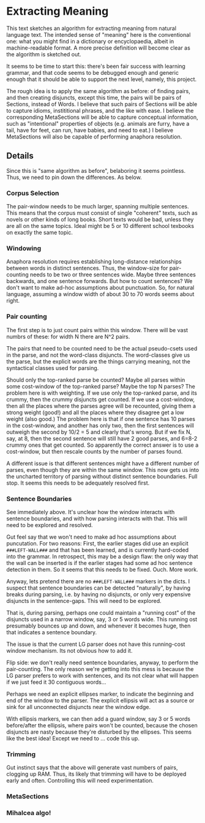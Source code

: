
Extracting Meaning
==================
This text sketches an algorithm for extracting meaning from natural
language text. The intended sense of "meaning" here is the conventional
one: what you might find in a dictionary or encyclopaedia, albeit
in machine-readable format. A more precise definition will become clear
as the algorithm is sketched out.

It seems to be time to start this: there's been fair success with
learning grammar, and that code seems to be debugged enough and generic
enough that it should be able to support the next level, namely, this
project.

The rough idea is to apply the same algorithm as before: of finding
pairs, and then creating disjuncts, except this time, the pairs will be
pairs of Sections, instead of Words. I believe that such pairs of
Sections will be able to capture idioms, instititional phrases, and the
like with ease. I believe the corresponding MetaSections will be able to
capture conceptual information, such as "intentional" properties of
objects (e.g. animals are furry, have a tail, have for feet, can run,
have babies, and need to eat.) I believe MetaSections will also be
capable of performing anaphora resolution.

Details
-------
Since this is "same algorithm as before", belaboring it seems pointless.
Thus, we need to pin down the differences. As below.

### Corpus Selection

The pair-window needs to be much larger, spanning multiple sentences.
This means that the corpus must consist of single "coherent" texts,
such as novels or other kinds of long books. Short texts would be bad,
unless they are all on the same topics. Ideal might be 5 or 10 different
school texbooks on exactly the same topic.

### Windowing

Anaphora resolution requires establishing long-distance relationships
between words in distinct sentences. Thus, the window-size for
pair-counting needs to be two or three sentences wide. Maybe three
sentences backwards, and one sentence forwards. But how to count
sentences? We don't want to make ad-hoc assumptions about punctuation.
So, for natural language, assuming a window width of about 30 to 70
words seems about right.

### Pair counting

The first step is to just count pairs within this window. There will
be vast numbrs of these: for width N there are N^2 pairs.

The pairs that need to be counted need to be the actual pseudo-csets
used in the parse, and not the word-class disjuncts.  The word-classes
give us the parse, but the explicit words are the things carrying
meaning, not the syntactical classes used for parsing.

Should only the top-ranked parse be counted?  Maybe all parses within
some cost-window of the top-ranked parse? Maybe the top N parses? The
problem here is with weighting. If we use only the top-ranked parse, and
its crummy, then the crummy disjuncts get counted.  If we use a
cost-window, then all the places where the parses agree will be
recounted, giving them a strong weight (good!) and all the places where
they disagree get a low weight (also good.)  The problem here is that
if one sentence has 10 parses in the cost-window, and another has only
two, then the first sentences will outweigh the second by 10/2 = 5 and
clearly that's wrong. But if we fix N, say, at 8, then the second
sentence will still have 2 good parses, and 6=8-2 crummy ones that get
counted. So apparently the correct answer is to use a cost-window, but
then rescale counts by the number of parses found.

A different issue is that different sentences might have a different
number of parses, even though they are within the same window. This now
gets us into the uncharted territory of parsing without distinct
sentence boundaries. Full stop. It seems this needs to be adequately
resolved first.

### Sentence Boundaries

See immediately above. It's unclear how the window interacts with
sentence boundaries, and with how parsing interacts with that. This will
need to be explored and resolved.

Gut feel say that we won't need to make ad hoc assumptions about
puncutation. For two reasons: First, the earlier stages did use an
explicit `###LEFT-WALL###` and that has been learned, and is currently
hard-coded into the grammar. In retrospect, this may be a design flaw:
the only way that the wall can be inserted is if the earlier stages had
some ad hoc sentence detection in them. So it seems that this needs to
be fixed.  Ouch. More work.

Anyway, lets pretend there are no `###LEFT-WALL###` markers in the
dicts.  I suspect that sentence boundaries can be detected "naturally",
by having breaks during parsing, i.e. by having no disjuncts, or only
very expensive disjuncts in the sentence-gaps. This will need to be
explored.

That is, during parsing, perhaps one could maintain a "running cost" of
the disjuncts used in a narrow window, say, 3 or 5 words wide. This
running ost presumably bounces up and down, and whenever it becomes
huge, then that indicates a sentence boundary.

The issue is that the current LG parser does not have this running-cost
window mechanism.  Its not obvious how to add it.

Flip side: we don't really need sentence boundaries, anyway, to perform
the pair-counting. The only reason we're getting into this mess is
because the LG parser prefers to work with sentences, and its not clear
what will happen if we just feed it 30 contiguous words...

Perhaps we need an explicit ellipses marker, to indicate the beginning
and end of the window to the parser. The explicit ellipsis will act as a
source or sink for all unconnected disjuncts near the window edge.

With ellipsis markers, we can then add a guard window, say 3 or 5 words
before/after the ellipsis, where pairs won't be counted, because the
chosen disjuncts are nasty because they're disturbed by the ellipses.
This seems like the best idea!  Except we need to ... code this up.

### Trimming
Gut instinct says that the above will generate vast numbers of pairs,
clogging up RAM. Thus, its likely that trimming will have to be deployed
early and often. Controlling this will need experimentation.

### MetaSections

### Mihalcea algo!
